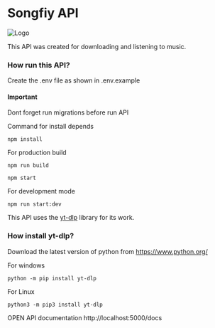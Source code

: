 # Songfiy API

![Logo](https://i.ibb.co/h26NdcZ/image.png)

This API was created for downloading and listening to music.

### How run this API?

Create the .env file as shown in .env.example

#### Important 
Dont forget run migrations before run API

Command for install depends
``` 
npm install
```

For production build
```
npm run build

npm start
```

For development mode
```
npm run start:dev
```

This API uses the [yt-dlp](https://github.com/yt-dlp) library for its work.

### How install yt-dlp?

Download the latest version of python from https://www.python.org/

For windows
```
python -m pip install yt-dlp
```
For Linux
```
python3 -m pip3 install yt-dlp
```

OPEN API documentation http://localhost:5000/docs